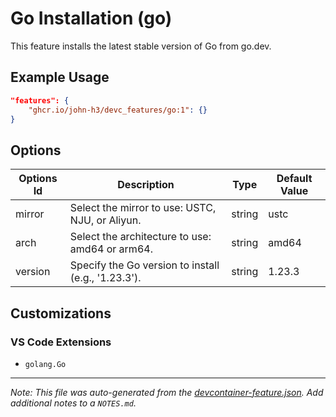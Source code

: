 
# Go Installation (go)

This feature installs the latest stable version of Go from go.dev.

## Example Usage

```json
"features": {
    "ghcr.io/john-h3/devc_features/go:1": {}
}
```

## Options

| Options Id | Description | Type | Default Value |
|-----|-----|-----|-----|
| mirror | Select the mirror to use: USTC, NJU, or Aliyun. | string | ustc |
| arch | Select the architecture to use: amd64 or arm64. | string | amd64 |
| version | Specify the Go version to install (e.g., '1.23.3'). | string | 1.23.3 |

## Customizations

### VS Code Extensions

- `golang.Go`



---

_Note: This file was auto-generated from the [devcontainer-feature.json](https://github.com/john-h3/devc_features/blob/main/src/go/devcontainer-feature.json).  Add additional notes to a `NOTES.md`._
